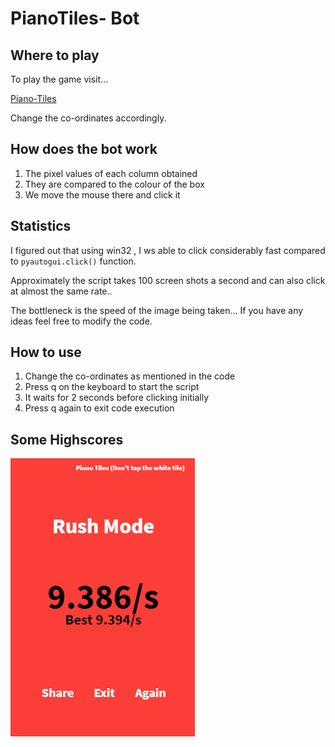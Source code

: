 # PianoTiles- Bot

## Where to play
To play the game visit...

[Piano-Tiles](http://tanksw.com/piano-tiles/)

Change the co-ordinates accordingly.

## How does the bot work

1. The pixel values of each column obtained
2. They are compared to the colour of the box
3. We move the mouse there and click it

## Statistics

I figured out that using win32 , I ws able to click considerably
fast compared to `pyautogui.click()` function.

Approximately the script takes 100 screen shots a second
and can also click at almost the same rate..

The bottleneck is the speed of the image being taken...
If you have any ideas feel free to modify the code.

## How to use

1. Change the co-ordinates as mentioned in the code
2. Press q on the keyboard to start the script
3. It waits for 2 seconds before clicking initially
4. Press q again to exit code execution

## Some Highscores

![RushMode](/Images/PianoTiles/Rushmodehighscore.PNG)
